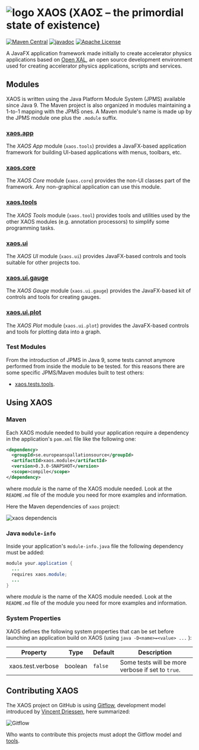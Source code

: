 # ![logo](https://github.com/ESSICS/XAOS/blob/master/doc/logo-small.png) XAOS (ΧΑΟΣ – the primordial state of existence)

<!-- [![Sonatype Nexus (Snapshots)](https://img.shields.io/nexus/s/https/oss.sonatype.org/se.europeanspallationsource/xaos.svg)](https://oss.sonatype.org/content/repositories/snapshots/se/europeanspallationsource/xaos/) -->
[![Maven Central](https://img.shields.io/maven-central/v/se.europeanspallationsource/xaos.svg)](https://repo1.maven.org/maven2/se/europeanspallationsource/xaos)
[![javadoc](https://www.javadoc.io/badge/se.europeanspallationsource/xaos.svg)](https://www.javadoc.io/doc/se.europeanspallationsource/xaos)
[![Apache License](https://img.shields.io/badge/license-Apache%20License%202.0-yellow.svg)](http://www.apache.org/licenses/LICENSE-2.0)

A JavaFX application framework made initially to create accelerator physics
applications based on [Open XAL](https://github.com/openxal/openxal), an open
source development environment used for creating accelerator physics
applications, scripts and services.


## Modules

XAOS is written using the Java Platform Module System (JPMS) available since
Java 9. The Maven project is also organized in modules maintaining a 1-to-1
mapping with the JPMS ones. A Maven module's name is made up by the JPMS module
one plus the `.module` suffix.

### [xaos.app](https://github.com/ESSICS/XAOS/tree/master/xaos.app.module)

The _XAOS App_ module (`xaos.tools`) provides a JavaFX-based application
framework for building UI-based applications with menus, toolbars, etc.

### [xaos.core](https://github.com/ESSICS/XAOS/tree/master/xaos.core.module)

The _XAOS Core_ module (`xaos.core`) provides the non-UI classes part of the
framework. Any non-graphical application can use this module.

### [xaos.tools](https://github.com/ESSICS/XAOS/tree/master/xaos.tools.module)

The _XAOS Tools_ module (`xaos.tool`) provides tools and utilities used by the
other XAOS modules (e.g. annotation processors) to simplify some programming
tasks.

### [xaos.ui](https://github.com/ESSICS/XAOS/tree/master/xaos.ui.module)

The _XAOS UI_ module (`xaos.ui`) provides JavaFX-based controls and tools
suitable for other projects too.

### [xaos.ui.gauge](https://github.com/ESSICS/XAOS/tree/master/xaos.ui.gauge.module)

The _XAOS Gauge_ module (`xaos.ui.gauge`) provides the JavaFX-based kit of
controls and tools for creating gauges.

### [xaos.ui.plot](https://github.com/ESSICS/XAOS/tree/master/xaos.ui.plot.module)

The _XAOS Plot_ module (`xaos.ui.plot`) provides the JavaFX-based controls and
tools for plotting data into a graph.

### Test Modules

From the introduction of JPMS in Java 9, some tests cannot anymore performed
from inside the module to be tested. for this reasons there are some specific
JPMS/Maven modules built to test others:

* [xaos.tests.tools](https://github.com/ESSICS/XAOS/tree/master/xaos.tests.tools.module).

## Using XAOS


### Maven

Each XAOS module needed to build your application require a dependency in the
application's `pom.xml` file like the following one:

```xml
<dependency>
  <groupId>se.europeanspallationsource</groupId>
  <artifactId>xaos.module</artifactId>
  <version>0.3.0-SNAPSHOT</version>
  <scope>compile</scope>
</dependency>
```

where _module_ is the name of the XAOS module needed. Look at the `README.md`
file of the module you need for more examples and information.

Here the Maven dependencies of `xaos` project:

![xaos dependencis](https://github.com/ESSICS/XAOS/blob/master/doc/maven-dependencies.png)


### Java `module-info`

Inside your application's `module-info.java` file the following dependency must
be added:

```java
module your.application {
  ...
  requires xaos.module;
  ...
}
```

where _module_ is the name of the XAOS module needed. Look at the `README.md`
file of the module you need for more examples and information.


### System Properties

XAOS defines the following system properties that can be set before launching
an application build on XAOS (using `java -D<name>=<value> ...` ):

Property | Type | Default | Description
-------- | ---- | ------- | -----------
xaos.test.verbose | boolean | `false` | Some tests will be more verbose if set to `true`.


## Contributing XAOS


The XAOS project on GitHub is using [Gitflow](https://blog.axosoft.com/gitflow/),
development model introduced by [Vincent Driessen](http://nvie.com/posts/a-successful-git-branching-model/),
here summarized:

![Gitflow](http://nvie.com/img/git-model@2x.png)

Who wants to contribute this projects must adopt the Gitflow model and
[tools](https://github.com/nvie/gitflow).
